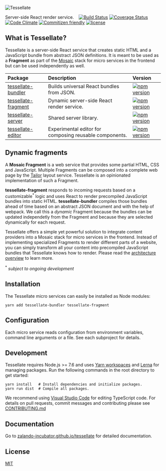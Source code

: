 ![Tessellate](https://media.github.bus.zalan.do/user/115/files/7af8ba6e-91f8-11e6-854d-0e3ce4d4a3e0)

Server-side React render service. &nbsp;&nbsp; [![Build Status](https://travis-ci.org/zalando-incubator/tessellate.svg?branch=master)](https://travis-ci.org/zalando-incubator/tessellate) [![Coverage Status](https://coveralls.io/repos/github/zalando-incubator/tessellate/badge.svg?branch=master)](https://coveralls.io/github/zalando-incubator/tessellate?branch=master) [![Code Climate](https://codeclimate.com/github/zalando-incubator/tessellate/badges/gpa.svg)](https://codeclimate.com/github/zalando-incubator/tessellate) [![Commitizen friendly](https://img.shields.io/badge/commitizen-friendly-brightgreen.svg)](http://commitizen.github.io/cz-cli/) [![license](https://img.shields.io/github/license/zalando-incubator/tessellate.svg)]()

## What is Tessellate?

Tessellate is a server-side React service that creates static HTML and a JavaScript bundle from abstract JSON definitions. It is meant to be used as a **Fragment** as part of the [Mosaic](https://www.mosaic9.org) stack for micro services in the frontend but can be used independently as well.

|Package                                              |Description                                                        |Version|
|:----------------------------------------------------|:------------------------------------------------------------------|:-----------------------------------------------------------------------------------------------------------------|
|[tessellate-bundler](packages/tessellate-bundler)    |Builds universal React bundles from JSON.                          |[![npm version](https://badge.fury.io/js/tessellate-bundler.svg)](https://badge.fury.io/js/tessellate-bundler)    |
|[tessellate-fragment](packages/tessellate-fragment)  |Dynamic server-side React render service.                          |[![npm version](https://badge.fury.io/js/tessellate-fragment.svg)](https://badge.fury.io/js/tessellate-fragment)  |
|[tessellate-server](packages/tessellate-server)      |Shared server library.                                             |[![npm version](https://badge.fury.io/js/tessellate-server.svg)](https://badge.fury.io/js/tessellate-server)  |
|[tessellate-editor](packages/tessellate-editor)      |Experimental editor for composing reusable components.             |[![npm version](https://badge.fury.io/js/tessellate-editor.svg)](https://badge.fury.io/js/tessellate-editor)      |

## Dynamic fragments

A **Mosaic Fragment** is a web service that provides some partial HTML, CSS and JavaScript. Multiple Fragments can be composed into a complete web page by the [Tailor](https://github.com/zalando/tailor) layout service. Tessellate is an opinionated implementation of such a Fragment.

**tessellate-fragment** responds to incoming requests based on a customizable<sup>*</sup> logic and uses React to render precompiled JavaScript bundles into static HTML. **tessellate-bundler** compiles those bundles ahead of time based on an abstract JSON document and with the help of webpack. We call this a *dynamic* Fragment because the bundles can be updated independetly from the Fragment and because they are selected dynamically for each request.

Tessellate offers a simple yet powerful solution to integrate content providers into a Mosaic stack for micro services in the frontend. Instead of implementing specialized Fragments to render different parts of a website, you can simply transform all your content into precompiled JavaScript bundles that Tessellate knows how to render. Please read the [architecture overview](https://zalando-incubator.github.io/tessellate/Architecture.html) to learn more.

<sup>*</sup> *subject to ongoing development*

## Installation

The Tessellate micro services can easily be installed as Node modules:

```
yarn add tessellate-bundler tessellate-fragment
```

## Configuration

Each micro service reads configuration from environment variables, command line arguments or a file. See each subproject for details.

## Development

Tessellate requires Node.js >= 7.6 and uses [Yarn workspaces](https://yarnpkg.com/blog/2017/08/02/introducing-workspaces) and [Lerna](https://github.com/lerna/lerna) for managing packages. Run the following commands in the root directory to get started:

```
yarn install   # Install dependencies and initialize packages.
yarn run dist  # Compile all packages.
```

We recommend using [Visual Studio Code](https://code.visualstudio.com) for editing TypeScript code.
For details on pull requests, commit messages and contributing please see [CONTRIBUTING.md](CONTRIBUTING.md)

## Documentation

Go to [zalando-incubator.github.io/tessellate](https://zalando-incubator.github.io/tessellate) for detailed documentation.

## License

[MIT](LICENSE)
